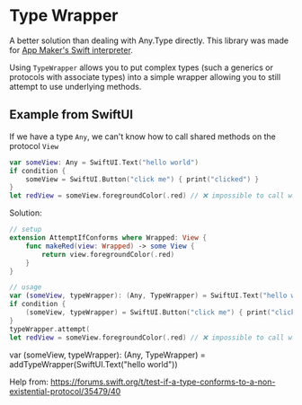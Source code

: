 # Type Wrapper

A better solution than dealing with Any.Type directly. This library was made for [App Maker's Swift interpreter](http://github.com/App-Maker-Software/SwiftInterpreter).

Using `TypeWrapper` allows you to put complex types (such a generics or protocols with associate types) into a simple wrapper allowing you to still attempt to use underlying methods.


## Example from SwiftUI  

If we have a type `Any`, we can't know how to call shared methods on the protocol `View`

```swift
var someView: Any = SwiftUI.Text("hello world")
if condition {
    someView = SwiftUI.Button("click me") { print("clicked") }
}
let redView = someView.foregroundColor(.red) // ❌ impossible to call without a cast...and we don't know if we have a button or a text
```

Solution:

```swift
// setup
extension AttemptIfConforms where Wrapped: View {
    func makeRed(view: Wrapped) -> some View {
        return view.foregroundColor(.red)
    }
}

// usage
var (someView, typeWrapper): (Any, TypeWrapper) = SwiftUI.Text("hello world").wrapType()
if condition {
    (someView, typeWrapper) = SwiftUI.Button("click me") { print("clicked") }.wrapType()
}
typeWrapper.attempt(
let redView = someView.foregroundColor(.red) // ❌ impossible to call without a cast...and we don't know if we have a button or a text
```


var (someView, typeWrapper): (Any, TypeWrapper) = addTypeWrapper(SwiftUI.Text("hello world"))

Help from: https://forums.swift.org/t/test-if-a-type-conforms-to-a-non-existential-protocol/35479/40
